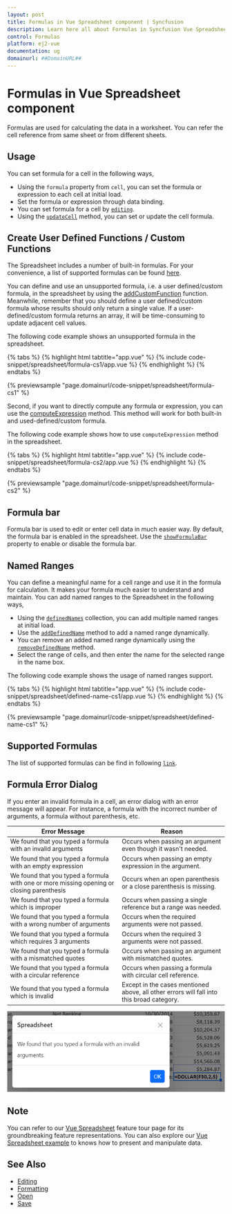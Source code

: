 ```yaml
---
layout: post
title: Formulas in Vue Spreadsheet component | Syncfusion
description: Learn here all about Formulas in Syncfusion Vue Spreadsheet component of Syncfusion Essential JS 2 and more.
control: Formulas 
platform: ej2-vue
documentation: ug
domainurl: ##DomainURL##
---
```


# Formulas in Vue Spreadsheet component

Formulas are used for calculating the data in a worksheet. You can refer the cell reference from same sheet or from different sheets.

## Usage

You can set formula for a cell in the following ways,

* Using the `formula` property from `cell`, you can set the formula or expression to each cell at initial load.
* Set the formula or expression through data binding.
* You can set formula for a cell by [`editing`](./editing).
* Using the [`updateCell`](https://ej2.syncfusion.com/vue/documentation/api/spreadsheet/#updatecell) method, you can set or update the cell formula.

## Create User Defined Functions / Custom Functions

The Spreadsheet includes a number of built-in formulas. For your convenience, a list of supported formulas can be found [here](https://ej2.syncfusion.com/vue/documentation/spreadsheet/formulas#supported-formulas).

You can define and use an unsupported formula, i.e. a user defined/custom formula, in the spreadsheet by using the [addCustomFunction](https://ej2.syncfusion.com/vue/documentation/api/spreadsheet/#addcustomfunction) function. Meanwhile, remember that you should define a user defined/custom formula whose results should only return a single value. If a user-defined/custom formula returns an array, it will be time-consuming to update adjacent cell values.

The following code example shows an unsupported formula in the spreadsheet.

{% tabs %}
{% highlight html tabtitle="app.vue" %}
{% include code-snippet/spreadsheet/formula-cs1/app.vue %}
{% endhighlight %}
{% endtabs %}
        
{% previewsample "page.domainurl/code-snippet/spreadsheet/formula-cs1" %}

Second, if you want to directly compute any formula or expression, you can use the [computeExpression](https://ej2.syncfusion.com/vue/documentation/api/spreadsheet/#computeexpression) method. This method will work for both built-in and used-defined/custom formula.

The following code example shows how to use `computeExpression` method in the spreadsheet.

{% tabs %}
{% highlight html tabtitle="app.vue" %}
{% include code-snippet/spreadsheet/formula-cs2/app.vue %}
{% endhighlight %}
{% endtabs %}
        
{% previewsample "page.domainurl/code-snippet/spreadsheet/formula-cs2" %}

## Formula bar

Formula bar is used to edit or enter cell data in much easier way. By default, the formula bar is enabled in the spreadsheet. Use the [`showFormulaBar`](https://ej2.syncfusion.com/vue/documentation/api/spreadsheet/#showformulabar) property to enable or disable the formula bar.

## Named Ranges

You can define a meaningful name for a cell range and use it in the formula for calculation. It makes your formula much easier to understand and maintain. You can add named ranges to the Spreadsheet in the following ways,

* Using the [`definedNames`](https://ej2.syncfusion.com/vue/documentation/api/spreadsheet/#definednames) collection, you can add multiple named ranges at initial load.
* Use the [`addDefinedName`](https://ej2.syncfusion.com/vue/documentation/api/spreadsheet/#adddefinedname) method to add a named range dynamically.
* You can remove an added named range dynamically using the [`removeDefinedName`](https://ej2.syncfusion.com/vue/documentation/api/spreadsheet/#removedefinedname) method.
* Select the range of cells, and then enter the name for the selected range in the name box.

The following code example shows the usage of named ranges support.

{% tabs %}
{% highlight html tabtitle="app.vue" %}
{% include code-snippet/spreadsheet/defined-name-cs1/app.vue %}
{% endhighlight %}
{% endtabs %}
        
{% previewsample "page.domainurl/code-snippet/spreadsheet/defined-name-cs1" %}

## Supported Formulas

The list of supported formulas can be find in following [`link`](https://ej2.syncfusion.com/documentation/spreadsheet/formulas#supported-formulas).

## Formula Error Dialog

If you enter an invalid formula in a cell, an error dialog with an error message will appear. For instance, a formula with the incorrect number of arguments, a formula without parenthesis, etc.

| Error Message | Reason |
|-------|---------|
| We found that you typed a formula with an invalid arguments | Occurs when passing an argument even though it wasn't needed. |
| We found that you typed a formula with an empty expression | Occurs when passing an empty expression in the argument. |
| We found that you typed a formula with one or more missing opening or closing parenthesis | Occurs when an open parenthesis or a close parenthesis is missing. |
| We found that you typed a formula which is improper | Occurs when passing a single reference but a range was needed. |
| We found that you typed a formula with a wrong number of arguments | Occurs when the required arguments were not passed. |
| We found that you typed a formula which requires 3 arguments | Occurs when the required 3 arguments were not passed. |
| We found that you typed a formula with a mismatched quotes | Occurs when passing an argument with mismatched quotes. |
| We found that you typed a formula with a circular reference | Occurs when passing a formula with circular cell reference. |
| We found that you typed a formula which is invalid | Except in the cases mentioned above, all other errors will fall into this broad category. |

![Formula Alert Dialog](./images/formula-alert-dialog.png)

## Note

You can refer to our [Vue Spreadsheet](https://www.syncfusion.com/vue-ui-components/vue-spreadsheet) feature tour page for its groundbreaking feature representations. You can also explore our [Vue Spreadsheet example](https://ej2.syncfusion.com/vue/demos/#/material/spreadsheet/default.html) to knows how to present and manipulate data.

## See Also

* [Editing](./editing)
* [Formatting](./formatting)
* [Open](./open-save)
* [Save](./open-save)

